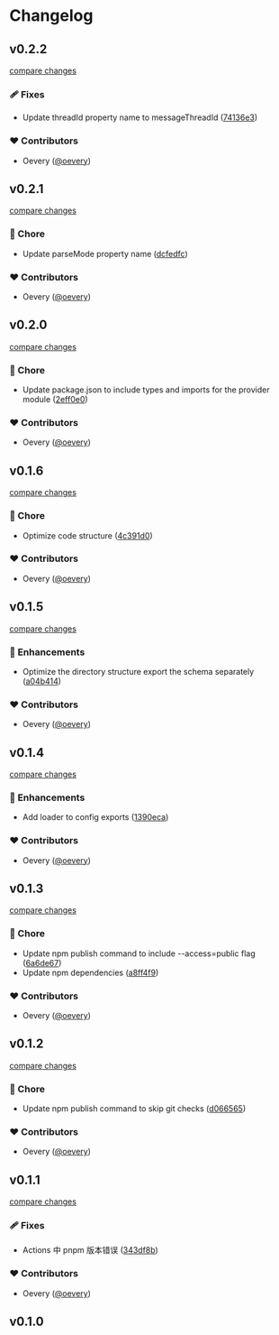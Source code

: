 # Changelog


## v0.2.2

[compare changes](https://github.com/oevery/pusher/compare/v0.2.1...v0.2.2)

### 🩹 Fixes

- Update threadId property name to messageThreadId ([74136e3](https://github.com/oevery/pusher/commit/74136e3))

### ❤️ Contributors

- Oevery ([@oevery](http://github.com/oevery))

## v0.2.1

[compare changes](https://github.com/oevery/pusher/compare/v0.2.0...v0.2.1)

### 🏡 Chore

- Update parseMode property name ([dcfedfc](https://github.com/oevery/pusher/commit/dcfedfc))

### ❤️ Contributors

- Oevery ([@oevery](http://github.com/oevery))

## v0.2.0

[compare changes](https://github.com/oevery/pusher/compare/v0.1.6...v0.2.0)

### 🏡 Chore

- Update package.json to include types and imports for the provider module ([2eff0e0](https://github.com/oevery/pusher/commit/2eff0e0))

### ❤️ Contributors

- Oevery ([@oevery](http://github.com/oevery))

## v0.1.6

[compare changes](https://github.com/oevery/pusher/compare/v0.1.5...v0.1.6)

### 🏡 Chore

- Optimize code structure ([4c391d0](https://github.com/oevery/pusher/commit/4c391d0))

### ❤️ Contributors

- Oevery ([@oevery](http://github.com/oevery))

## v0.1.5

[compare changes](https://github.com/oevery/pusher/compare/v0.1.4...v0.1.5)

### 🚀 Enhancements

- Optimize the directory structure export the schema separately ([a04b414](https://github.com/oevery/pusher/commit/a04b414))

### ❤️ Contributors

- Oevery ([@oevery](http://github.com/oevery))

## v0.1.4

[compare changes](https://github.com/oevery/pusher/compare/v0.1.3...v0.1.4)

### 🚀 Enhancements

- Add loader to config exports ([1390eca](https://github.com/oevery/pusher/commit/1390eca))

### ❤️ Contributors

- Oevery ([@oevery](http://github.com/oevery))

## v0.1.3

[compare changes](https://github.com/oevery/pusher/compare/v0.1.2...v0.1.3)

### 🏡 Chore

- Update npm publish command to include --access=public flag ([6a6de67](https://github.com/oevery/pusher/commit/6a6de67))
- Update npm dependencies ([a8ff4f9](https://github.com/oevery/pusher/commit/a8ff4f9))

### ❤️ Contributors

- Oevery ([@oevery](http://github.com/oevery))

## v0.1.2

[compare changes](https://github.com/oevery/pusher/compare/v0.1.1...v0.1.2)

### 🏡 Chore

- Update npm publish command to skip git checks ([d066565](https://github.com/oevery/pusher/commit/d066565))

### ❤️ Contributors

- Oevery ([@oevery](http://github.com/oevery))

## v0.1.1

[compare changes](https://github.com/oevery/pusher/compare/v0.1.0...v0.1.1)

### 🩹 Fixes

- Actions 中 pnpm 版本错误 ([343df8b](https://github.com/oevery/pusher/commit/343df8b))

### ❤️ Contributors

- Oevery ([@oevery](http://github.com/oevery))

## v0.1.0

